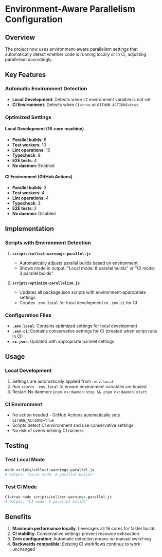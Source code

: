 # Environment-Aware Parallelism Configuration

## Overview

The project now uses environment-aware parallelism settings that automatically detect whether code is running locally or in CI, adjusting parallelism accordingly.

## Key Features

### Automatic Environment Detection
- **Local Development**: Detects when `CI` environment variable is not set
- **CI Environment**: Detects when `CI=true` or `GITHUB_ACTIONS=true`

### Optimized Settings

#### Local Development (16-core machine)
- **Parallel builds**: 8
- **Test workers**: 10
- **Lint operations**: 10
- **Typecheck**: 8
- **E2E tests**: 4
- **Nx daemon**: Enabled

#### CI Environment (GitHub Actions)
- **Parallel builds**: 3
- **Test workers**: 4
- **Lint operations**: 4
- **Typecheck**: 3
- **E2E tests**: 2
- **Nx daemon**: Disabled

## Implementation

### Scripts with Environment Detection
1. **`scripts/collect-warnings-parallel.js`**
   - Automatically adjusts parallel builds based on environment
   - Shows mode in output: "Local mode: 8 parallel builds" or "CI mode: 3 parallel builds"

2. **`scripts/optimize-parallelism.js`**
   - Updates all package.json scripts with environment-appropriate settings
   - Creates `.env.local` for local development or `.env.ci` for CI

### Configuration Files
- **`.env.local`**: Contains optimized settings for local development
- **`.env.ci`**: Contains conservative settings for CI (created when script runs in CI)
- **`nx.json`**: Updated with appropriate parallel settings

## Usage

### Local Development
1. Settings are automatically applied from `.env.local`
2. Run `source .env.local` to ensure environment variables are loaded
3. Restart Nx daemon: `pnpm nx:daemon:stop && pnpm nx:daemon:start`

### CI Environment
- No action needed - GitHub Actions automatically sets `GITHUB_ACTIONS=true`
- Scripts detect CI environment and use conservative settings
- No risk of overwhelming CI runners

## Testing

### Test Local Mode
```bash
node scripts/collect-warnings-parallel.js
# Output: "Local mode: 8 parallel builds"
```

### Test CI Mode
```bash
CI=true node scripts/collect-warnings-parallel.js
# Output: "CI mode: 3 parallel builds"
```

## Benefits
1. **Maximum performance locally**: Leverages all 16 cores for faster builds
2. **CI stability**: Conservative settings prevent resource exhaustion
3. **Zero configuration**: Automatic detection means no manual switching
4. **Backwards compatible**: Existing CI workflows continue to work unchanged